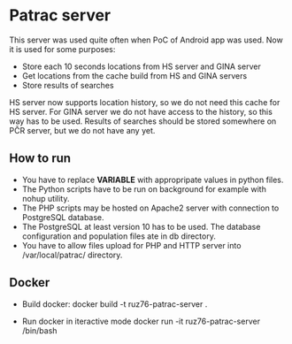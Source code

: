 # Patrac server

This server was used quite often when PoC of Android app was used.
Now it is used for some purposes:

* Store each 10 seconds locations from HS server and GINA server
* Get locations from the cache build from HS and GINA servers
* Store results of searches

HS server now supports location history, so we do not need this cache for HS server.
For GINA server we do not have access to the history, so this way has to be used.
Results of searches should be stored somewhere on PČR server, but we do not have any yet. 

## How to run
* You have to replace __VARIABLE__ with appropripate values in python files.
* The Python scripts have to be run on background for example with nohup utility.
* The PHP scripts may be hosted on Apache2 server with connection to PostgreSQL database.
* The PostgreSQL at least version 10 has to be used. The database configuration and population files ate in db directory.
* You have to allow files upload for PHP and HTTP server into /var/local/patrac/ directory.

## Docker
* Build docker: 
docker build -t ruz76-patrac-server .

* Run docker in iteractive mode
docker run -it ruz76-patrac-server /bin/bash
